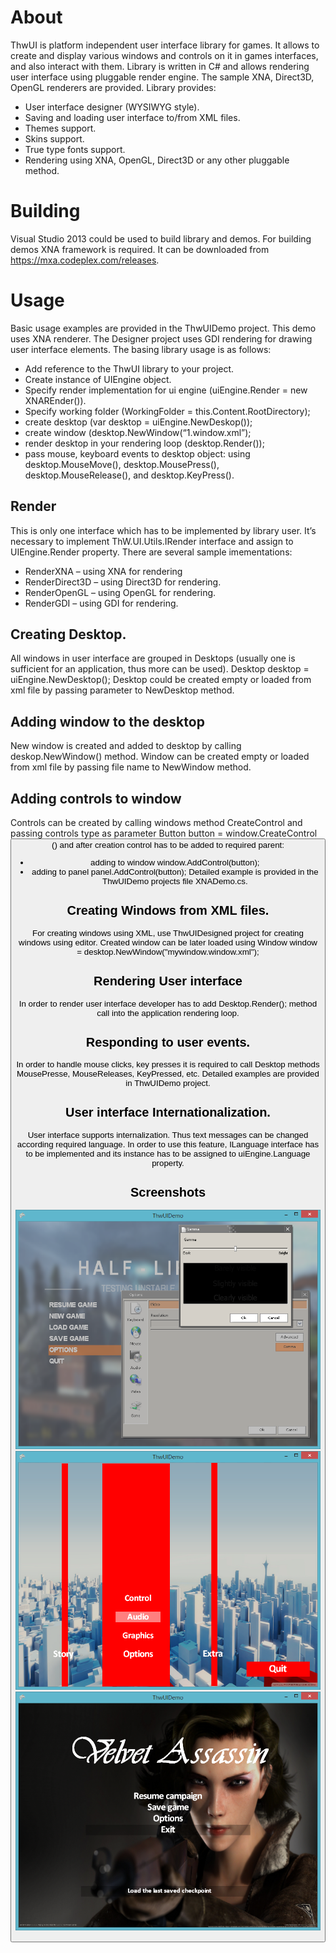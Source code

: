 # About
ThwUI is platform independent user interface library for games.
It allows to create and display various windows and controls on it in games interfaces, and also interact with them.
Library is written in C# and allows rendering user interface using pluggable render engine. The sample XNA, Direct3D, OpenGL renderers are provided.
 Library provides:
 * User interface designer (WYSIWYG style).
 * Saving and loading user interface to/from XML files.
 * Themes support.
 * Skins support.
 * True type fonts support.
 * Rendering using XNA, OpenGL, Direct3D or any other pluggable method.

# Building
Visual Studio 2013 could be used to build library and demos. For building demos XNA framework is required. It can be downloaded from https://mxa.codeplex.com/releases.

# Usage
Basic usage examples are provided in the ThwUIDemo project. This demo uses XNA renderer. The Designer project uses GDI rendering for drawing user interface elements.
The basing library usage is as follows:
* Add reference to the ThwUI library to your project.
* Create instance of UIEngine object.
* Specify render implementation for ui engine (uiEngine.Render = new XNAREnder()).
* Specify working folder (WorkingFolder = this.Content.RootDirectory);
* create desktop (var desktop = uiEngine.NewDeskop());
* create window (desktop.NewWindow(“1.window.xml”);
* render desktop in your rendering loop (desktop.Render());
* pass mouse, keyboard events to desktop object: using desktop.MouseMove(), desktop.MousePress(), desktop.MouseRelease(), and desktop.KeyPress().

## Render
This is only one interface which has to be implemented by library user.
It’s necessary to implement ThW.UI.Utils.IRender interface and assign to UIEngine.Render property.
There are several sample imementations:
* RenderXNA – using XNA for rendering
* RenderDirect3D – using Direct3D for rendering.
* RenderOpenGL – using OpenGL for rendering.
* RenderGDI – using GDI for rendering.

## Creating Desktop.
All windows in user interface are grouped in Desktops (usually one is sufficient for an application, thus more can be used).
Desktop desktop = uiEngine.NewDesktop(); Desktop could be created empty or loaded from xml file by passing parameter to NewDesktop method.

## Adding window to the desktop
New window is created and added to desktop by calling deskop.NewWindow() method. Window can be created empty or loaded from xml file by passing file name to NewWindow method.

## Adding controls to window
Controls can be created by calling windows method CreateControl and passing  controls type as parameter
Button button = window.CreateControl<Button>() and after creation control has to be added to required parent:
*	adding to window window.AddControl(button);
*	adding to panel panel.AddControl(button);
Detailed example is provided in the ThwUIDemo projects file XNADemo.cs.

## Creating Windows from XML files.
For creating windows using XML, use ThwUIDesigned project for creating windows using editor. Created window can be later loaded using Window window = desktop.NewWindow("mywindow.window.xml");

## Rendering User interface
In order to render user interface developer has to add Desktop.Render(); method call into the application rendering loop.

## Responding to user events.
In order to handle mouse clicks, key presses it is required to call Desktop methods MousePresse, MouseReleases, KeyPressed, etc. Detailed examples are provided in ThwUIDemo project.

## User interface Internationalization.
User interface supports internalization. Thus text messages can be changed according required language. In order to use this feature, ILanguage interface has to be implemented and its instance has to be assigned to uiEngine.Language property.

## Screenshots

![Half-Life 2 sample image](/readme/hl2.png?raw=true "Half-Life 2 sample image")
![Mirrors Edge sample image](/readme/me.png?raw=true "Mirrors Edge sample image")
![Velvet Assassin sample image](/readme/va.png?raw=true "Velvet Assassin sample image")
